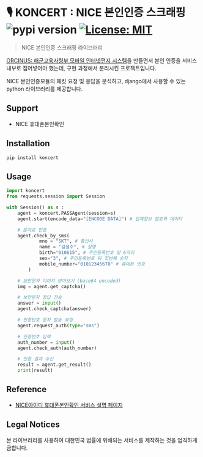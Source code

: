 # :studio_microphone: KONCERT : NICE 본인인증 스크래핑 </br> ![pypi version](https://img.shields.io/pypi/v/koncert) [![License: MIT](https://img.shields.io/pypi/l/koncert)](https://opensource.org/licenses/MIT)
> NICE 본인인증 스크래핑 라이브러리

[ORCINUS: 해군교육사령부 모바일 인터넷편지 시스템](https://github.com/jiwonMe/orcinus)을 만들면서 본인 인증을 서비스 내부로 집어넣어야 했는데, 구현 과정에서 분리시킨 프로젝트입니다.

NICE 본인인증모듈의 패킷 요청 및 응답을 분석하고, django에서 사용할 수 있는 python 라이브러리를 제공합니다.

## Support
- NICE 휴대폰본인확인

## Installation

```bash
pip install koncert
```

## Usage

```python
import koncert
from requests.session import Session

with Session() as s :
    agent = koncert.PASSAgent(session=s)
    agent.start(encode_data="[ENCODE DATA]") # 업체정보 암호화 데이터

    # 문자로 인증
    agent.check_by_sms(
            mno = "SKT", # 통신사
            name = "김철수", # 실명
            birth="010615", # 주민등록번호 앞 6자리
            sex="3", # 주민등록번호 뒤 첫번째 숫자
            mobile_number="01012345678" # 휴대폰 번호
        )

    # 보안문자 이미지 받아오기 (base64 encoded)
    img = agent.get_captcha()

    # 보안문자 정답 전송
    answer = input()
    agent.check_captcha(answer)

    # 인증번호 문자 발송 요청
    agent.request_auth(type="sms")

    # 인증번호 입력
    auth_number = input()
    agent.check_auth(auth_number)

    # 인증 결과 수신
    result = agent.get_result()
    print(result)

```

## Reference

- [NICE아이디 휴대폰본인확인 서비스 설명 페이지](https://www.niceid.co.kr/prod_mobile.nc)

## Legal Notices

본 라이브러리를 사용하여 대한민국 법률에 위배되는 서비스를 제작하는 것을 엄격하게 금합니다.